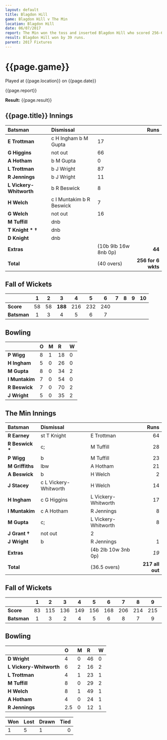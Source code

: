 ```yaml
---
layout: default
title: Blagdon Hill
game: Blagdon Hill v The Min
location: Blagdon Hill
date: 06/07/2017
report: The Min won the toss and inserted Blagdon Hill who scored 256-6 in their 40 overs. The Min replied with 217 all out in 36.5 overs.
result: Blagdon Hill won by 39 runs.
parent: 2017 Fixtures
---
```


# {{page.game}}

Played at {{page.location}} on {{page.date}}

{{page.report}}

**Result:** {{page.result}}

## {{page.title}} Innings

| Batsman | Dismissal |  |  Runs |
|:---|:---|---|---:|
| **E Trottman** | c H Ingham b M Gupta | 17 |
| **G Higgins** | not out | 66 |
| **A Hotham** | b M Gupta | 0 |
| **L Trottman** | b J Wright | 87 |
| **R Jennings** | b J Wright | 11 |
| **L Vickery-Whitworth** | b R Beswick | 8 |
| **H Welch** | c I Muntakim b R Beswick | 7 |
| **G Welch** | not out | 16 |
| **M Tuffill** | dnb |  |  |
| **T Knight &#42; &#8224;** | dnb |  |  |
| **D Knight** | dnb |  |  |
| **Extras** | | (10b 9lb 16w 8nb 0p) | **44** |
| **Total** | | (40 overs) | **256 for 6 wkts** |

## Fall of Wickets

| | 1 | 2 | 3 | 4 | 5 | 6 | 7 | 8 | 9 | 10 |
|---|:---:|:---:|:---:|:---:|:---:|:---:|:---:|:---:|:---:|:---:|
| **Score** | 58 | 58 | **188** | 216 | 232 | 240 |  |  |  |  |
| **Batsman** | 1 | 3 | 4 | 5 | 6 | 7 |  |  |  |  |

## Bowling

| | O | M | R | W |
|---|:---|:---|:---|:---|
| **P Wigg** | 8 | 1 | 18 | 0 |
| **H Ingham** | 5 | 0 | 26 | 0 |
| **M Gupta** | 8 | 0 | 34 | 2 |
| **I Muntakim** | 7 | 0 | 54 | 0 |
| **R Beswick** | 7 | 0 | 70 | 2 |
| **J Wright** | 5 | 0 | 35 | 2 |

##  The Min Innings

| Batsman | Dismissal |  |  Runs |
|:---|:---|---|---:|
| **R Earney** | st T Knight | E Trottman | 64 |
| **R Beswick &#42;** | c; | M Tuffill | 28 |
| **P Wigg** | b | M Tuffill | 23 |
| **M Griffiths** | lbw | A Hotham | 21 |
| **A Beswick** | b | H Welch | 2 |
| **J Stacey** | c L Vickery-Whitworth | H Welch | 14 |
| **H Ingham** | c G Higgins | L Vickery-Whitworth | 17 |
| **I Muntakim** | c A Hotham | R Jennings | 8 |
| **M Gupta** | c; | L Vickery-Whitworth | 8 |
| **J Grant &#8224;**| not out | 2 |
| **J Wright** | b | R Jennings | 1 |
| **Extras** | | (4b 2lb 10w 3nb 0p) | *19* |
| **Total** | | (36.5 overs) | **217 all out** |

## Fall of Wickets

| | 1 | 2 | 3 | 4 | 5 | 6 | 7 | 8 | 9 | 10 |
|---|:---:|:---:|:---:|:---:|:---:|:---:|:---:|:---:|:---:|:---:|
| **Score** | 83 | 115 | 136 | 149 | 156 | 168 | 206 | 214 | 215 | 217 |
| **Batsman** | 1 | 3 | 2 | 4 | 5 | 6 | 8 | 7 | 9 | 11 |

## Bowling

| | O | M | R | W |
|---|:---|:---|:---|:---|
| **D Wright** | 4 | 0 | 46 | 0 |
| **L Vickery-Whitworth** | 6 | 2 | 16 | 2 |
| **L Trottman** | 4 | 1 | 23 | 1 |
| **M Tuffill** | 8 | 0 | 29 | 2 |
| **H Welch** | 8 | 1 | 49 | 1 |
| **A Hotham** | 4 | 0 | 24 | 1 |
| **R Jennings** | 2.5 | 0 | 12 | 1 |

| Won | Lost | Drawn | Tied |
|:---|:---|---|---:|
| 1 | 5 | 1 | 0 |